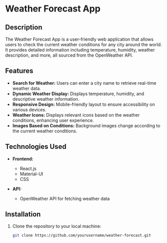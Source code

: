 # Weather Forecast App


## Description

The Weather Forecast App is a user-friendly web application that allows users to check the current weather conditions for any city around the world. It provides detailed information including temperature, humidity, weather description, and more, all sourced from the OpenWeather API. 

## Features

- **Search for Weather:** Users can enter a city name to retrieve real-time weather data.
- **Dynamic Weather Display:** Displays temperature, humidity, and descriptive weather information.
- **Responsive Design:** Mobile-friendly layout to ensure accessibility on various devices.
- **Weather Icons:** Displays relevant icons based on the weather conditions, enhancing user experience.
- **Images Based on Conditions:** Background images change according to the current weather conditions.

## Technologies Used

- **Frontend:**
  - React.js
  - Material-UI
  - CSS

- **API:**
  - OpenWeather API for fetching weather data

## Installation

1. Clone the repository to your local machine:
   ```bash
   git clone https://github.com/yourusername/weather-forecast.git
